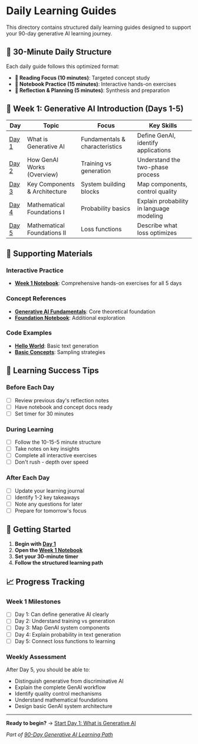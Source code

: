 # Daily Learning Guides

This directory contains structured daily learning guides designed to support your 90-day generative AI learning journey.

## 🎯 30-Minute Daily Structure

Each daily guide follows this optimized format:

- **📖 Reading Focus (10 minutes)**: Targeted concept study
- **🔬 Notebook Practice (15 minutes)**: Interactive hands-on exercises  
- **🤔 Reflection & Planning (5 minutes)**: Synthesis and preparation

## 📅 Week 1: Generative AI Introduction (Days 1-5)

| Day | Topic | Focus | Key Skills |
|-----|-------|-------|------------|
| [Day 1](day01-genai-intro.md) | What is Generative AI | Fundamentals & characteristics | Define GenAI, identify applications |
| [Day 2](day02-genai-overview.md) | How GenAI Works (Overview) | Training vs generation | Understand the two-phase process |
| [Day 3](day03-key-components.md) | Key Components & Architecture | System building blocks | Map components, control quality |
| [Day 4](day04-probability-basics.md) | Mathematical Foundations I | Probability basics | Explain probability in language modeling |
| [Day 5](day05-loss-functions.md) | Mathematical Foundations II | Loss functions | Describe what loss optimizes |

## 🔗 Supporting Materials

### Interactive Practice

- **[Week 1 Notebook](../notebooks/weekly/week01/genai-exploration.ipynb)**: Comprehensive hands-on exercises for all 5 days

### Concept References

- **[Generative AI Fundamentals](../archived/concepts/generative-ai-fundamentals.md)**: Core theoretical foundation
- **[Foundation Notebook](../docs/archived/day1/01_generative_ai_foundations.ipynb)**: Additional exploration

### Code Examples

- **[Hello World](../src/a1/helloworld.py)**: Basic text generation
- **[Basic Concepts](../src/a1/basic_concepts.py)**: Sampling strategies

## 🎯 Learning Success Tips

### Before Each Day

- [ ] Review previous day's reflection notes
- [ ] Have notebook and concept docs ready
- [ ] Set timer for 30 minutes

### During Learning

- [ ] Follow the 10-15-5 minute structure
- [ ] Take notes on key insights
- [ ] Complete all interactive exercises
- [ ] Don't rush - depth over speed

### After Each Day

- [ ] Update your learning journal
- [ ] Identify 1-2 key takeaways
- [ ] Note any questions for later
- [ ] Prepare for tomorrow's focus

## 🚀 Getting Started

1. **Begin with [Day 1](day01-genai-intro.md)**
2. **Open the [Week 1 Notebook](../notebooks/weekly/week01/genai-exploration.ipynb)**
3. **Set your 30-minute timer**
4. **Follow the structured learning path**

## 📈 Progress Tracking

### Week 1 Milestones

- [ ] Day 1: Can define generative AI clearly
- [ ] Day 2: Understand training vs generation
- [ ] Day 3: Map GenAI system components  
- [ ] Day 4: Explain probability in text generation
- [ ] Day 5: Connect loss functions to learning

### Weekly Assessment

After Day 5, you should be able to:

- Distinguish generative from discriminative AI
- Explain the complete GenAI workflow
- Identify quality control mechanisms
- Understand mathematical foundations
- Design basic GenAI system architecture

---

**Ready to begin?** → [Start Day 1: What is Generative AI](day01-genai-intro.md)

*Part of [90-Day Generative AI Learning Path](../learning-path-90-days.md)*
